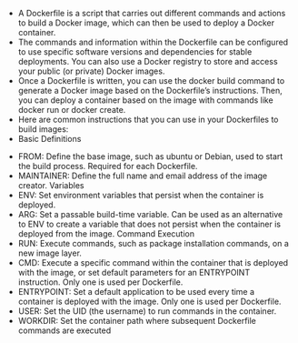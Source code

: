 - A Dockerfile is a script that carries out different commands and actions to build a Docker image, which can then be used to deploy a Docker container. 
- The commands and information within the Dockerfile can be configured to use specific software versions and dependencies for stable deployments. You can also use a Docker registry to store and access your public (or private) Docker images.
- Once a Dockerfile is written, you can use the docker build command to generate a Docker image based on the Dockerfile’s instructions. Then, you can deploy a container based on the image with commands like docker run or docker create.
- Here are common instructions that you can use in your Dockerfiles to build images:
 - Basic Definitions
  * FROM: Define the base image, such as ubuntu or Debian, used to start the build process. Required for each Dockerfile.
  * MAINTAINER: Define the full name and email address of the image creator.
Variables
  * ENV: Set environment variables that persist when the container is deployed.
  * ARG: Set a passable build-time variable. Can be used as an alternative to ENV to create a variable that does not persist when the container is deployed from the image.
Command Execution
  * RUN: Execute commands, such as package installation commands, on a new image layer.
  * CMD: Execute a specific command within the container that is deployed with the image, or set default parameters for an ENTRYPOINT instruction. Only one is used per Dockerfile.
  * ENTRYPOINT: Set a default application to be used every time a container is deployed with the image. Only one is used per Dockerfile.
  * USER: Set the UID (the username) to run commands in the container.
  * WORKDIR: Set the container path where subsequent Dockerfile commands are executed
